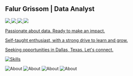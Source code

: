 ## Falur Grissom | Data Analyst

<a href="https://www.linkedin.com/in/falurg"><img src="https://img.shields.io/badge/linkedin-%230077B5.svg?&style=for-the-badge&logo=linkedin&logoColor=white" />
<a href="https://discord.com/users/falurg"><img src="https://img.shields.io/badge/Discord-5865F2?style=for-the-badge&logo=discord&logoColor=white" />
<a href="https://twitter.com/falur_g"><img src="https://img.shields.io/badge/Twitter-1DA1F2?style=for-the-badge&logo=twitter&logoColor=white" />
<a href="https://github.com/falurg/Portfolio"><img src="https://img.shields.io/badge/-Portfolio-5865f2?style=for-the-badge" />

Passionate about data. Ready to make an impact.

Self-taught enthusiast, with a strong drive to learn and grow.

Seeking opportunities in Dallas, Texas. Let's connect.

[![Skills](https://skillicons.dev/icons?i=py,linux,mysql,sqlite,vscode,bash,selenium)](https://skillicons.dev)

![About](https://img.shields.io/badge/currently-online-brightgreen)
![About](https://img.shields.io/badge/playing-DiabloIV-red)
![About](https://img.shields.io/badge/coding-Python-blue)
![About](https://img.shields.io/badge/updated-06%2F16%2F23-orange)
<!--
**falurg/falurg** is a ✨ _special_ ✨ repository because its `README.md` (this file) appears on your GitHub profile.

Here are some ideas to get you started:

- 🔭 I’m currently working on ...
- 🌱 I’m currently learning ...
- 👯 I’m looking to collaborate on ...
- 🤔 I’m looking for help with ...
- 💬 Ask me about ...
- 📫 How to reach me: ...
- 😄 Pronouns: ...
- ⚡ Fun fact: ...
-->
